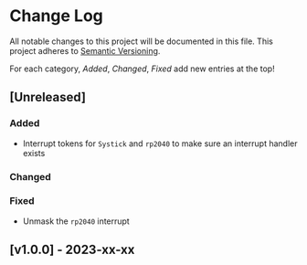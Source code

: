 # Change Log

All notable changes to this project will be documented in this file.
This project adheres to [Semantic Versioning](http://semver.org/).

For each category, *Added*, *Changed*, *Fixed* add new entries at the top!

## [Unreleased]

### Added

- Interrupt tokens for `Systick` and `rp2040` to make sure an interrupt handler exists

### Changed

### Fixed

- Unmask the `rp2040` interrupt

## [v1.0.0] - 2023-xx-xx
